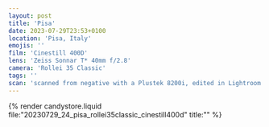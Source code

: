 ```yaml
---
layout: post
title: 'Pisa'
date: 2023-07-29T23:53+0100
location: 'Pisa, Italy'
emojis: ''
film: 'Cinestill 400D'
lens: 'Zeiss Sonnar T* 40mm f/2.8'
camera: 'Rollei 35 Classic'
tags: ''
scan: 'scanned from negative with a Plustek 8200i, edited in Lightroom'
---
```


{% render candystore.liquid file:"20230729_24_pisa_rollei35classic_cinestill400d" title:"" %}

